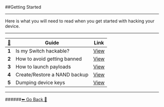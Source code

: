 ##Getting Started
***
Here is what you will need to read when you get started with hacking your device.
***
[🦝](https://www.youtube.com/watch?v=qgaRktA-Rss)|Guide | Link
:--: | -- | :--:
**1** |Is my Switch hackable? | [View](https://rentry.org/IsMySwitchPatched)
**2** |How to avoid getting banned|[View](https://rentry.org/AvoidSwitchBan)
**3** |How to launch payloads | [View](https://rentry.org/SwitchPayloadLaunch)
**4** |Create/Restore a NAND backup |[View](https://rentry.org/BackupRestoreNAND)
**5** | Dumping device keys | [View](https://rentry.org/DumpingKeys)


***
######[⬅️ Go Back 🦝](https://rentry.org/SwitchHackingIsEasy)
